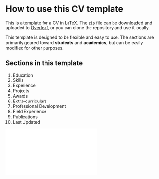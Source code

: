 # How to use this CV template

This is a template for a CV in LaTeX. The `zip` file can be downloaded and uploaded to [Overleaf](https://www.overleaf.com/), or you can clone the repository and use it locally.

This template is designed to be flexible and easy to use. The sections are primarily geared toward **students** and **academics**, but can be easily modified for other purposes.

## Sections in this template 

1. Education
2. Skills
3. Experience
4. Projects
5. Awards
6. Extra-curriculars
7. Professional Development
8. Field Experience
9. Publications
10. Last Updated

![Template Image](./refs/template.pdf)
